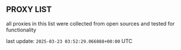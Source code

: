 ## PROXY LIST

all proxies in this list were collected from open sources and tested for functionality

last update: `2025-03-23 03:52:29.066088+00:00` UTC